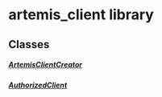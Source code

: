 


# artemis_client library











## Classes

##### [ArtemisClientCreator](../package-yonomi_sdk_dart_repository_artemis_client/ArtemisClientCreator-class.md)



 


##### [AuthorizedClient](../package-yonomi_sdk_dart_repository_artemis_client/AuthorizedClient-class.md)



 















